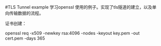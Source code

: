 #TLS Tunnel example
学习openssl 使用的例子。实现了tls隧道的建立，以及单向传输数据的流程。

证书创建：

openssl req -x509 -newkey rsa:4096 -nodes -keyout key.pem -out cert.pem -days 365